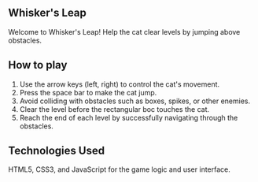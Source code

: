 ## Whisker's Leap
Welcome to Whisker's Leap! Help the cat clear levels by jumping above obstacles.

## How to play
1. Use the arrow keys (left, right) to control the cat's movement.
2. Press the space bar to make the cat jump.
3. Avoid colliding with obstacles such as boxes, spikes, or other enemies.
4. Clear the level before the rectangular boc touches the cat.
5. Reach the end of each level by successfully navigating through the obstacles.

## Technologies Used
HTML5, CSS3, and JavaScript for the game logic and user interface.
